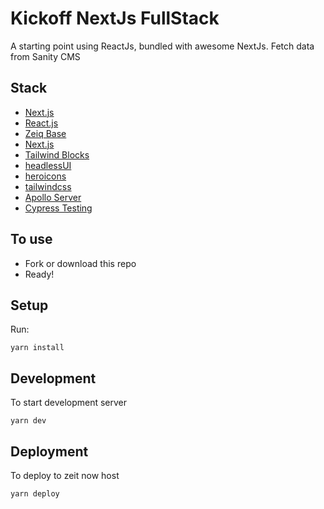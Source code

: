 # Kickoff NextJs FullStack

A starting point using ReactJs, bundled with awesome NextJs.
Fetch data from Sanity CMS

## Stack

- [Next.js](https://nextjs.org/)
- [React.js](https://facebook.github.io/react/)
- [Zeiq Base](https://github.com/zeiq-co/zeiq-base)
- [Next.js](https://nextjs.org/)
- [Tailwind Blocks](https://tailblocks.cc/)
- [headlessUI](https://headlessui.dev)
- [heroicons](https://heroicons.com)
- [tailwindcss](https://tailwindcss.com/)
- [Apollo Server](https://www.apollographql.com/)
- [Cypress Testing](https://www.cypress.io/)

## To use

- Fork or download this repo
- Ready!

## Setup

Run:

```
yarn install
```

## Development

To start development server

```
yarn dev
```

## Deployment

To deploy to zeit now host

```
yarn deploy
```
